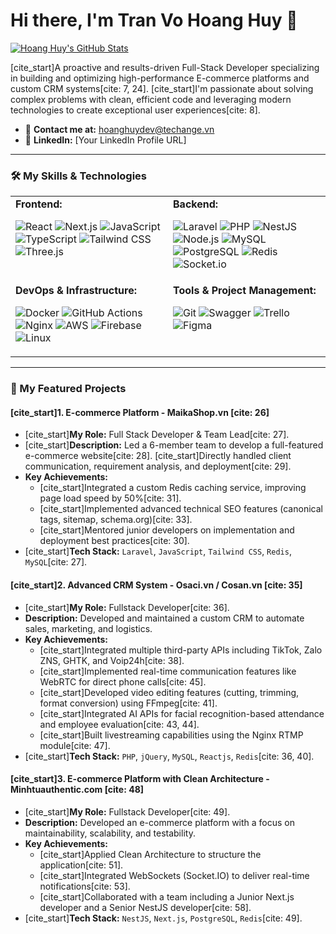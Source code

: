 # Hi there, I'm Tran Vo Hoang Huy 👋

<a href="https://github.com/hoanghuydev">
  <img align="center" src="https://github-readme-stats.vercel.app/api?username=hoanghuydev&show_icons=true&theme=dracula&include_all_commits=true&count_private=true" alt="Hoang Huy's GitHub Stats" />
</a>

<br/>

[cite_start]A proactive and results-driven Full-Stack Developer specializing in building and optimizing high-performance E-commerce platforms and custom CRM systems[cite: 7, 24]. [cite_start]I'm passionate about solving complex problems with clean, efficient code and leveraging modern technologies to create exceptional user experiences[cite: 8].

- 📧 **Contact me at:** [hoanghuydev@techange.vn](mailto:hoanghuydev@techange.vn)
- 🔗 **LinkedIn:** [Your LinkedIn Profile URL]

---

### 🛠️ My Skills & Technologies

<table>
  <tr>
    <td valign="top" width="50%">
      <strong>Frontend:</strong><br>
      <p>
        <img src="https://img.shields.io/badge/React-61DAFB?style=for-the-badge&logo=react&logoColor=black" alt="React">
        <img src="https://img.shields.io/badge/Next.js-000000?style=for-the-badge&logo=next.js&logoColor=white" alt="Next.js">
        <img src="https://img.shields.io/badge/JavaScript-F7DF1E?style=for-the-badge&logo=javascript&logoColor=black" alt="JavaScript">
        <img src="https://img.shields.io/badge/TypeScript-3178C6?style=for-the-badge&logo=typescript&logoColor=white" alt="TypeScript">
        <img src="https://img.shields.io/badge/Tailwind_CSS-38B2AC?style=for-the-badge&logo=tailwind-css&logoColor=white" alt="Tailwind CSS">
        <img src="https://img.shields.io/badge/Three.js-000000?style=for-the-badge&logo=three.js&logoColor=white" alt="Three.js">
      </p>
    </td>
    <td valign="top" width="50%">
      <strong>Backend:</strong><br>
      <p>
        <img src="https://img.shields.io/badge/Laravel-FF2D20?style=for-the-badge&logo=laravel&logoColor=white" alt="Laravel">
        <img src="https://img.shields.io/badge/PHP-777BB4?style=for-the-badge&logo=php&logoColor=white" alt="PHP">
        <img src="https://img.shields.io/badge/NestJS-E0234E?style=for-the-badge&logo=nestjs&logoColor=white" alt="NestJS">
        <img src="https://img.shields.io/badge/Node.js-339933?style=for-the-badge&logo=nodedotjs&logoColor=white" alt="Node.js">
        <img src="https://img.shields.io/badge/MySQL-4479A1?style=for-the-badge&logo=mysql&logoColor=white" alt="MySQL">
        <img src="https://img.shields.io/badge/PostgreSQL-336791?style=for-the-badge&logo=postgresql&logoColor=white" alt="PostgreSQL">
        <img src="https://img.shields.io/badge/Redis-DC382D?style=for-the-badge&logo=redis&logoColor=white" alt="Redis">
        <img src="https://img.shields.io/badge/Socket.io-010101?style=for-the-badge&logo=socket.io&logoColor=white" alt="Socket.io">
      </p>
    </td>
  </tr>
  <tr>
    <td valign="top" width="50%">
      <strong>DevOps & Infrastructure:</strong><br>
      <p>
        <img src="https://img.shields.io/badge/Docker-2496ED?style=for-the-badge&logo=docker&logoColor=white" alt="Docker">
        <img src="https://img.shields.io/badge/GitHub_Actions-2088FF?style=for-the-badge&logo=github-actions&logoColor=white" alt="GitHub Actions">
        <img src="https://img.shields.io/badge/Nginx-009639?style=for-the-badge&logo=nginx&logoColor=white" alt="Nginx">
        <img src="https://img.shields.io/badge/AWS-232F3E?style=for-the-badge&logo=amazon-aws&logoColor=white" alt="AWS">
        <img src="https://img.shields.io/badge/Firebase-FFCA28?style=for-the-badge&logo=firebase&logoColor=black" alt="Firebase">
        <img src="https://img.shields.io/badge/Linux-FCC624?style=for-the-badge&logo=linux&logoColor=black" alt="Linux">
      </p>
    </td>
    <td valign="top" width="50%">
      <strong>Tools & Project Management:</strong><br>
      <p>
        <img src="https://img.shields.io/badge/Git-F05032?style=for-the-badge&logo=git&logoColor=white" alt="Git">
        <img src="https://img.shields.io/badge/Swagger-85EA2D?style=for-the-badge&logo=swagger&logoColor=black" alt="Swagger">
        <img src="https://img.shields.io/badge/Trello-0079BF?style=for-the-badge&logo=trello&logoColor=white" alt="Trello">
        <img src="https://img.shields.io/badge/Figma-F24E1E?style=for-the-badge&logo=figma&logoColor=white" alt="Figma">
      </p>
    </td>
  </tr>
</table>

---

### 🚀 My Featured Projects

#### [cite_start]1. E-commerce Platform - MaikaShop.vn [cite: 26]
- [cite_start]**My Role:** Full Stack Developer & Team Lead[cite: 27].
- [cite_start]**Description:** Led a 6-member team to develop a full-featured e-commerce website[cite: 28]. [cite_start]Directly handled client communication, requirement analysis, and deployment[cite: 29].
- **Key Achievements:**
  - [cite_start]Integrated a custom Redis caching service, improving page load speed by 50%[cite: 31].
  - [cite_start]Implemented advanced technical SEO features (canonical tags, sitemap, schema.org)[cite: 33].
  - [cite_start]Mentored junior developers on implementation and deployment best practices[cite: 30].
- [cite_start]**Tech Stack:** `Laravel`, `JavaScript`, `Tailwind CSS`, `Redis`, `MySQL`[cite: 27].

#### [cite_start]2. Advanced CRM System - Osaci.vn / Cosan.vn [cite: 35]
- [cite_start]**My Role:** Fullstack Developer[cite: 36].
- **Description:** Developed and maintained a custom CRM to automate sales, marketing, and logistics.
- **Key Achievements:**
  - [cite_start]Integrated multiple third-party APIs including TikTok, Zalo ZNS, GHTK, and Voip24h[cite: 38].
  - [cite_start]Implemented real-time communication features like WebRTC for direct phone calls[cite: 45].
  - [cite_start]Developed video editing features (cutting, trimming, format conversion) using FFmpeg[cite: 41].
  - [cite_start]Integrated AI APIs for facial recognition-based attendance and employee evaluation[cite: 43, 44].
  - [cite_start]Built livestreaming capabilities using the Nginx RTMP module[cite: 47].
- [cite_start]**Tech Stack:** `PHP`, `jQuery`, `MySQL`, `Reactjs`, `Redis`[cite: 36, 40].

#### [cite_start]3. E-commerce Platform with Clean Architecture - Minhtuauthentic.com [cite: 48]
- [cite_start]**My Role:** Fullstack Developer[cite: 49].
- **Description:** Developed an e-commerce platform with a focus on maintainability, scalability, and testability.
- **Key Achievements:**
  - [cite_start]Applied Clean Architecture to structure the application[cite: 51].
  - [cite_start]Integrated WebSockets (Socket.IO) to deliver real-time notifications[cite: 53].
  - [cite_start]Collaborated with a team including a Junior Next.js developer and a Senior NestJS developer[cite: 58].
- [cite_start]**Tech Stack:** `NestJS`, `Next.js`, `PostgreSQL`, `Redis`[cite: 49].
